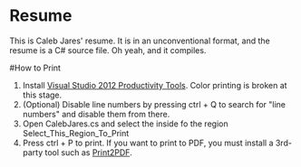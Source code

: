 Resume
======

This is Caleb Jares' resume. It is in an unconventional format, and the resume is a C# source file. Oh yeah, and it compiles.

#How to Print
1. Install [Visual Studio 2012 Productivity Tools](http://visualstudiogallery.msdn.microsoft.com/d0d33361-18e2-46c0-8ff2-4adea1e34fef). Color printing is broken at this stage.
2. (Optional) Disable line numbers by pressing ctrl + Q to search for "line numbers" and disable them from there.
3. Open CalebJares.cs and select the inside fo the region Select_This_Region_To_Print
4. Press ctrl + P to print. If you want to print to PDF, you must install a 3rd-party tool such as [Print2PDF](http://download.cnet.com/Print2PDF/3000-2079_4-10425660.html).
